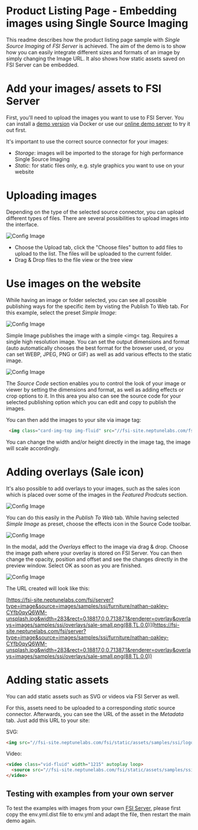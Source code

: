 # Product Listing Page - Embedding images using Single Source Imaging

This readme describes how the product listing page sample with *Single Source Imaging* of *FSI Server* is achieved.
The aim of the demo is to show how you can easily integrate different sizes and formats of an image by simply changing the Image URL.
It also shows how static assets saved on FSI Server can be embedded.

# Add your images/ assets to FSI Server

First, you'll need to upload the images you want to use to FSI Server.
You can install a [demo version](https://www.neptunelabs.com/get/) via Docker or use our [online demo server](https://demo.fsi-server.com/fsi/interface/) to try it out first.

It's important to use the correct source connector for your images:

- *Storage*: images will be imported to the storage for high performance Single Source Imaging
- *Static*: for static files only, e.g. style graphics you want to use on your website

# Uploading images

Depending on the type of the selected source connector, you can upload different types of files. There are several possibilities to upload images into the interface.

![Config Image](readme-front.png)

- Choose the Upload tab, click the "Choose files" button to add files to upload to the list. The files will be uploaded to the current folder.
- Drag & Drop files to the file view or the tree view

# Use images on the website

While having an image or folder selected, you can see all possible publishing ways for the specific item by visting the Publish To Web tab.
For this example, select the preset *Simple Image*:

![Config Image](readme-front-1.png)

Simple Image publishes the image with a simple <img< tag. Requires a single high resolution image. You can set the output dimensions and format (auto automatically chooses the best format for the browser used, or you can set WEBP, JPEG, PNG or GIF) as well as add various effects to the static image.

![Config Image](readme-front-2.png)

The *Source Code* section enables you to control the look of your image or viewer by setting the dimensions and format, as well as adding effects or crop options to it.
In this area you also can see the source code for your selected publishing option which you can edit and copy to publish the images.

You can then add the images to your site via image tag:

```html
 <img class="card-img-top img-fluid" src="//fsi-site.neptunelabs.com/fsi/server?type=image&source=images/samples/ssi/furniture/nathan-oakley-boFO5uIUKUU-unsplash.jpg&width=283" alt="" width="283">
```
You can change the width and/or height directly in the image tag, the image will scale accordingly.

# Adding overlays (Sale icon)

It's also possible to add overlays to your images, such as the sales icon which is placed
over some of the images in the *Featured Prodcuts* section.

![Config Image](readme-front-3.png)

You can do this easily in the *Publish To Web* tab. While having selected *Simple Image* as preset,
choose the effects icon in the Source Code toolbar.

![Config Image](readme-front-4.png)

In the modal, add the *Overlays* effect to the image via drag & drop.
Choose the image path where your overlay is stored on FSI Server. You can then change the opacity, position and offset and
see the changes directly in the preview window.
Select OK as soon as you are finished.

![Config Image](readme-front-5.png)

The URL created will look like this:


[https://fsi-site.neptunelabs.com/fsi/server?type=image&source=images/samples/ssi/furniture/nathan-oakley-CYfb0qyQ6WM-unsplash.jpg&width=283&rect=0.18817,0,0.71387,1&renderer=overlay&overlays=images/samples/ssi/overlays/sale-small.png(88,TL,0,0)](https://fsi-site.neptunelabs.com/fsi/server?type=image&source=images/samples/ssi/furniture/nathan-oakley-CYfb0qyQ6WM-unsplash.jpg&width=283&rect=0.18817,0,0.71387,1&renderer=overlay&overlays=images/samples/ssi/overlays/sale-small.png(88,TL,0,0))


# Adding static assets

You can add static assets such as SVG or videos via FSI Server as well.

For this, assets need to be uploaded to a corresponding *static* source connector.
Afterwards, you can see the URL of the asset in the *Metadata* tab.
Just add this URL to your site:

SVG:
```html
<img src="//fsi-site.neptunelabs.com/fsi/static/assets/samples/ssi/logo-furniture-gre.svg" height="24">
```

Video:
```html
<video class="vid-fluid" width="1215" autoplay loop>
  <source src="//fsi-site.neptunelabs.com/fsi/static/assets/samples/ssi/pexels-max-vakhtbovych-7749089.mp4" type="video/mp4">
</video>
```

## Testing with examples from  your own server

To test the examples with images from your own [FSI Server](https://www.neptunelabs.com/fsi-server/), please first copy the env.yml.dist file to env.yml and adapt the file, then restart the main demo again.
